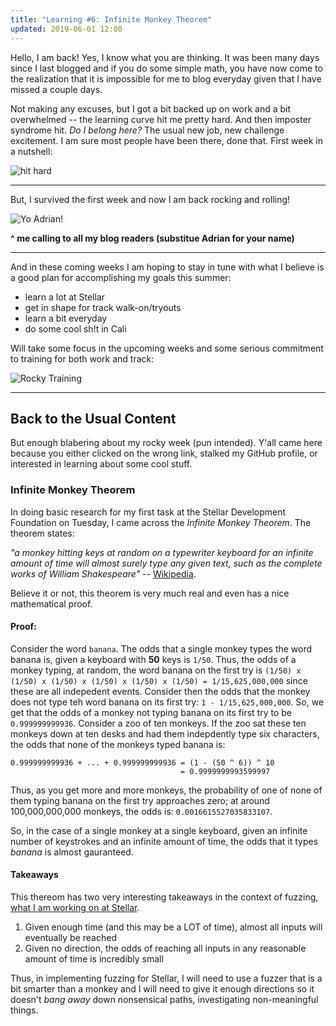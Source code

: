 ```yaml
---
title: "Learning #6: Infinite Monkey Theorem"
updated: 2019-06-01 12:00
---
```


Hello, I am back! Yes, I know what you are thinking. It was been many days since I last blogged and if you do some simple math, you have now come to the realization that it is impossible for me to blog everyday given that I have missed a couple days.

Not making any excuses, but I got a bit backed up on work and a bit overwhelmed -- the learning curve hit me pretty hard. And then imposter syndrome hit. *Do I belong here?* The usual new job, new challenge excitement. I am sure most people have been there, done that. First week in a nutshell:

![hit hard](https://media.giphy.com/media/koPSBhdvbCD4c/giphy.gif)

***

But, I survived the first week and now I am back rocking and rolling!

![Yo Adrian!](https://media.giphy.com/media/hJ8ISu3zLrHws/giphy.gif)

**^ me calling to all my blog readers (substitue Adrian for your name)**

***

And in these coming weeks I am hoping to stay in tune with what I believe is a good plan for accomplishing my goals this summer:
* learn a lot at Stellar
* get in shape for track walk-on/tryouts
* learn a bit everyday
* do some cool sh!t in Cali

Will take some focus in the upcoming weeks and some serious commitment to training for both work and track:

![Rocky Training](https://media.giphy.com/media/d2ZfqZY5eSCR0rza/giphy.gif)

***

## Back to the Usual Content

But enough blabering about my rocky week (pun intended). Y'all came here because you either clicked on the wrong link, stalked my GitHub profile, or interested in learning about some cool stuff.

### Infinite Monkey Theorem

In doing basic research for my first task at the Stellar Development Foundation on Tuesday, I came across the *Infinite Monkey Theorem*. The theorem states:

*"a monkey hitting keys at random on a typewriter keyboard for an infinite amount of time will almost surely type any given text, such as the complete works of William Shakespeare"* -- [Wikipedia](https://en.wikipedia.org/wiki/Infinite_monkey_theorem#References).

Believe it or not, this theorem is very much real and even has a nice mathematical proof.

#### Proof:
Consider the word `banana`. The odds that a single monkey types the word banana is, given a keyboard with **50** keys is `1/50`. Thus, the odds of a monkey typing, at random, the word banana on the first try is `(1/50) x (1/50) x (1/50) x (1/50) x (1/50) x (1/50) = 1/15,625,000,000` since these are all indepedent events. Consider then the odds that the monkey does not type teh word banana on its first try: `1 - 1/15,625,000,000`. So, we get that the odds of a monkey not typing banana on its first try to be `0.999999999936`. Consider a zoo of ten monkeys. If the zoo sat these ten monkeys down at ten desks and had them indepdently type six characters, the odds that none of the monkeys typed banana is:
```
0.999999999936 + ... + 0.999999999936 = (1 - (50 ^ 6)) ^ 10
                                      = 0.9999999993599997
```

Thus, as you get more and more monkeys, the probability of one of none of them typing banana on the first try approaches zero; at around 100,000,000,000 monkeys, the odds is: `0.0016615527035833107`.

So, in the case of a single monkey at a single keyboard, given an infinite number of keystrokes and an infinite amount of time, the odds that it types *banana* is almost gauranteed.

#### Takeaways

This thereom has two very interesting takeaways in the context of fuzzing, [what I am working on at Stellar](https://github.com/stellar/stellar-core/issues/1376).

1. Given enough time (and this may be a LOT of time), almost all inputs will eventually be reached
2. Given no direction, the odds of reaching all inputs in any reasonable amount of time is incredibly small

Thus, in implementing fuzzing for Stellar, I will need to use a fuzzer that is a bit smarter than a monkey and I will need to give it enough directions so it doesn't *bang away* down nonsensical paths, investigating non-meaningful things.
